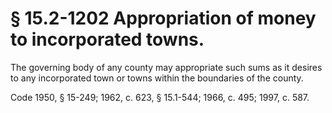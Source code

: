 # § 15.2-1202 Appropriation of money to incorporated towns.

<p>The governing body of any county may appropriate such sums as it desires to any incorporated town or towns within the boundaries of the county.</p><p>Code 1950, § 15-249; 1962, c. 623, § 15.1-544; 1966, c. 495; 1997, c. 587.</p>